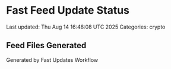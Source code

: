 # Fast Feed Update Status
Last updated: Thu Aug 14 16:48:08 UTC 2025
Categories: crypto

## Feed Files Generated

Generated by Fast Updates Workflow
